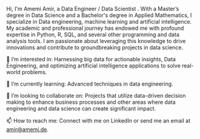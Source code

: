Hi, I'm Amemi Amir, a Data Engineer / Data Scientist . With a Master’s degree in Data Science and a Bachelor's degree in Applied Mathematics, I specialize in Data engineering, machine learning and artificial intelligence. My academic and professional journey has endowed me with profound expertise in Python, R, SQL, and several other programming and data analysis tools. I am passionate about leveraging this knowledge to drive innovations and contribute to groundbreaking projects in data science.

👀 I’m interested in: Harnessing big data for actionable insights, Data Engineering, and optimizing artificial intelligence applications to solve real-world problems.

🌱 I’m currently learning: Advanced techniques in data engineering.

💞️ I’m looking to collaborate on: Projects that utilize data-driven decision making to enhance business processes and other areas where data engineering and data science can create significant impact.

📫 How to reach me: Connect with me on LinkedIn or send me an email at amir@amemi.de.

<!--
**AmirAmemi/AmirAmemi** is a ✨ _special_ ✨ repository because its `README.md` (this file) appears on your GitHub profile.

Here are some ideas to get you started:

- 🔭 I’m currently working on ...
- 🌱 I’m currently learning ...
- 👯 I’m looking to collaborate on ...
- 🤔 I’m looking for help with ...
- 💬 Ask me about ...
- 📫 How to reach me: ...
- 😄 Pronouns: ...
- ⚡ Fun fact: ...
-->
